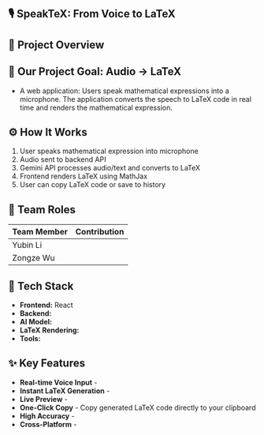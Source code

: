 ## 🎙️ SpeakTeX: From Voice to LaTeX


## 🚀 Project Overview


## 🎯 Our Project Goal: Audio → LaTeX
- A web application: Users speak mathematical expressions into a microphone. The application converts the speech to LaTeX code in real time and renders the mathematical expression.

## ⚙️ How It Works
1. User speaks mathematical expression into microphone
2. Audio sent to backend API
3. Gemini API processes audio/text and converts to LaTeX
4. Frontend renders LaTeX using MathJax
5. User can copy LaTeX code or save to history


## 👥 Team Roles
|   Team Member  |   Contribution   | 
|----------------|------------------|
|   Yubin Li     |                  |
|   Zongze Wu    |                  |


## 🧩 Tech Stack
- **Frontend:** React
- **Backend:** 
- **AI Model:** 
- **LaTeX Rendering:** 
- **Tools:** 


## ✨ Key Features
- **Real-time Voice Input** - 
- **Instant LaTeX Generation** - 
- **Live Preview** - 
- **One-Click Copy** - Copy generated LaTeX code directly to your clipboard
- **High Accuracy** - 
- **Cross-Platform** - 


